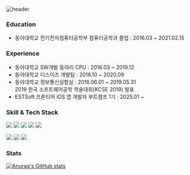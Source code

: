 ![header](https://capsule-render.vercel.app/api?type=soft&color=auto&height=150&text=GeunwoongSim&fontSize=90)

<!--
**GeunwoongSim/GeunwoongSim** is a ✨ _special_ ✨ repository because its `README.md` (this file) appears on your GitHub profile.

Here are some ideas to get you started:

- 🔭 I’m currently working on ...
- 🌱 I’m currently learning ...
- 👯 I’m looking to collaborate on ...
- 🤔 I’m looking for help with ...
- 💬 Ask me about ...
- 📫 How to reach me: ...
- 😄 Pronouns: ...
- ⚡ Fun fact: ...
-->

### Education
- 동아대학교 전기전자컴퓨터공학부 컴퓨터공학과 졸업 : 2016.03 ~ 2021.02.15

### Experience
- 동아대학교 SW개발 동아리 CPU : 2016.03 ~ 2019.12  
- 동아대학교 디스이즈 개발팀 : 2016.10 ~ 2020.09  
- 동아대학교 정보통신실험실 : 2018.06.01 ~ 2019.05.31  
2019 한국 소프트웨어공학 학술대회(KCSE 2019) 발표
- ESTSoft 프론티어 iOS 앱 개발자 부트캠프 1기 : 2025.01 ~ 

### Skill & Tech Stack
<img src="https://img.shields.io/badge/ios-000000?style=for-the-badge&logo=iOS&logoColor=white"> <img src="https://img.shields.io/badge/swift-F05138?style=for-the-badge&logo=Swift&logoColor=white"> <img src="https://img.shields.io/badge/uikit-F05138?style=for-the-badge&logo=Swift&logoColor=white"> <img src="https://img.shields.io/badge/swiftui-F05138?style=for-the-badge&logo=Swift&logoColor=white"> <img src="https://img.shields.io/badge/xcode-147EFB?style=for-the-badge&logo=xcode&logoColor=white">


<img src="https://img.shields.io/badge/github-181717?style=for-the-badge&logo=github&logoColor=white"> <img src="https://img.shields.io/badge/figma-F24E1E?style=for-the-badge&logo=Figma&logoColor=white"> <img src="https://img.shields.io/badge/notion-000000?style=for-the-badge&logo=notion&logoColor=white">

### Stats
[![Anurag's GitHub stats](https://github-readme-stats.vercel.app/api?username=GeunwoongSim&hide=stars,contribs&show_icons=true)](https://github.com/GeunwoongSim/github-readme-stats)

